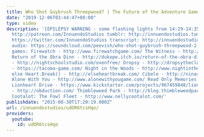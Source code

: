 ```yaml
---
title: Who Shot Guybrush Threepwood? | The Future of the Adventure Game
date: "2019-12-06T03:44:47+08:00"
type: video
description: '[EPILEPSY WARNING - some flashing lights from 14:29-14:35] patreon:
  http://patreon.com/InnuendoStudios tumblr: http://innuendostudios.tumblr.com twitter:
  https://twitter.com/InnuendoStudios transcript: http://innuendostudios.tumblr.com/post/127956716337/adventure-games-are-getting-interesting-again
  audio: https://soundcloud.com/peevish/who-shot-guybrush-threepwood-2 Check out the
  games: Firewatch - http://www.firewatchgame.com/ The Witness - http://the-witness.net/
  Return of the Obra Dinn - http://dukope.itch.io/return-of-the-obra-dinn Oxenfree
  - http://nightschoolstudio.com/oxenfree/ Dropsy - http://dropsytheclown.com/ Tacoma
  - https://tacoma-game.com/ Night in the Woods - http://www.nightinthewoods.com/
  else Heart.Break() - http://elseheartbreak.com/ Cibele - http://ninasays.so/cibele/
  Alone With You - http://www.alonewithyougame.com/ Read Only Memories - http://midboss.com/rom/
  Lionheart Drive - https://www.kickstarter.com/projects/967459848/lioness Obduction
  - http://obduction.com/ Thimbleweed Park - http://blog.thimbleweedpark.com/ Nelly
  Cootalot: The Fowl Fleet - http://www.nellycootalot.com/'
publishdate: "2015-08-30T17:20:19.000Z"
url: /innuendostudios/udOR6tcsHqo/
providers:
  youtube:
    id: udOR6tcsHqo
---
```


